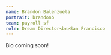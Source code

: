 ```yaml
---
name: Brandon Balenzuela
portrait: brandonb
team: payroll sf
role: Dream Director<br>San Francisco
---
```


Bio coming soon!